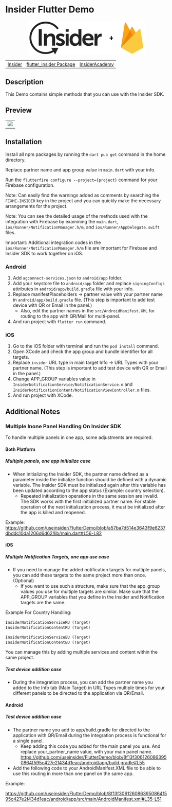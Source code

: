 # Insider Flutter Demo

<p align="center">
  <img src="assets/images/insider-logo-read-me.jpg">

  <table align="center">
    <tr>
      <td><a href="https://useinsider.com/"> Insider </a></td>
      <td><a href="https://pub.dev/packages/flutter_insider"> flutter_insider Package </a></td>
      <td><a href="https://academy.useinsider.com/docs/flutter-integration"> InsiderAcademy </a></td>
    </tr>
  </table>
</p>  

## Description

This Demo contains simple methods that you can use with the Insider SDK.

## Preview

<table align="center">
  <tbody>
    <tr>
      <td><img src="assets/images/preview.gif" width="250"></td>
    </tr>
  </tbody>
</table>


## Installation

Install all npm packages by running the `dart pub get` command in the home directory.

Replace partner name and app group value in `main.dart` with your info.

Run the `flutterfire configure --project={project}` command for your Firebase configuration.

Note: Can easily find the warnings added as comments by searching the `FIXME-INSIDER` key in the project and you can quickly make the necessary arrangements for the project.

Note: You can see the detailed usage of the methods used with the integration with Firebase by examining the `main.dart`, `ios/Runner/NotificationManager.h/m`, and `ios/Runner/AppDelegate.swift` files.

Important: Additional integration codes in the `ios/Runner/NotificationManager.h/m` file are important for Firebase and Insider SDK to work together on iOS.

### Android

1. Add `agconnect-services.json` to `android/app` folder.
2. Add your keystore file to `android/app` folder and replace `signingConfigs` attributes in `android/app/build.gradle` file with your info.
3. Replace manifestPlaceholders -> partner value with your partner name in `android/app/build.gradle` file. (This step is important to add test device with QR or Email in the panel.)
    - Also, edit the partner names in the `src/AndroidManifest.XML` for routing to the app with QR/Mail for multi-panel.
4. And run project with `flutter run` command.

### iOS

1. Go to the iOS folder with terminal and run the `pod install` command.
2. Open XCode and check the app group and bundle identifier for all targets.
3. Replace `insider` URL type in main target Info -> URL Types with your partner name. (This step is important to add test device with QR or Email in the panel.)
4. Change APP_GROUP variables value in `InsiderNotificationService/NotificationService.m` and `InsiderNotificationContent/NotificationViewController.m` files.
5. And run project with XCode.

## Additional Notes

### Multiple Inone Panel Handling On Insider SDK

To handle multiple panels in one app, some adjustments are required.

#### Both Platform

##### Multiple panels, one app initialize case

* When initializing the Insider SDK, the partner name defined as a parameter inside the initialize function should be defined with a dynamic variable. The Insider SDK must be initialized again after this variable has been updated according to the app status (Example: country selection).
    - Repeated initialization operations in the same session are invalid. The SDK works with the first initialized partner name. For stable operation of the next initialization process, it must be initialized after the app is killed and reopened.

Example: https://github.com/useinsider/FlutterDemo/blob/a57ba7d514e3643f9e6237dbddc10da1206d6d62/lib/main.dart#L56-L82

#### iOS

##### Multiple Notification Targets, one app use case

* If you need to manage the added notification targets for multiple panels, you can add these targets to the same project more than once. (Optional)
    - If you want to use such a structure, make sure that the app_group values ​​you use for multiple targets are similar. Make sure that the APP_GROUP variables that you define in the Insider and Notification targets are the same.

Example For Country Handling:
```
InsiderNotificationServiceRU (Target)
InsiderNotificationContentRU (Target)
```
 
```
InsiderNotificationServiceEU (Target)
InsiderNotificationContentEU (Target)
```
You can manage this by adding multiple services and content within the same project.

##### Test device addition case

* During the integration process, you can add the partner name you added to the Info tab (Main Target) in URL Types multiple times for your different panels to be directed to the application via QR/Email.

#### Android

#####  Test device addition case

* The partner name you add to app/build.gradle for directed to the application with QR/Email during the integration process is functional for a single panel.
    - Keep adding this code you added for the main panel you use. And replace your_partner_name value, with your main panel name. https://github.com/useinsider/FlutterDemo/blob/8f13f3061260863950864f595c427e2f434d1eac/android/app/build.gradle#L55
* Add the following code to your AndroidManifest.XML file to be able to use this routing in more than one panel on the same app.

Example: 

https://github.com/useinsider/FlutterDemo/blob/8f13f3061260863950864f595c427e2f434d1eac/android/app/src/main/AndroidManifest.xml#L35-L51
